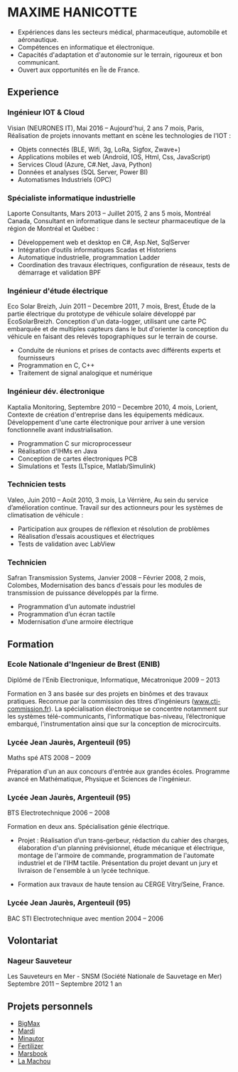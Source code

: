 # MAXIME HANICOTTE

* Expériences dans les secteurs médical, pharmaceutique, automobile et aéronautique.
* Compétences en informatique et électronique.
* Capacités d'adaptation et d'autonomie sur le terrain, rigoureux et bon communicant.
* Ouvert aux opportunités en Île de France.

## Experience

### Ingénieur IOT & Cloud
Visian (NEURONES IT),
Mai 2016 – Aujourd'hui,
2 ans 7 mois,
Paris,
Réalisation de projets innovants mettant en scène les technologies de l'IOT :
* Objets connectés (BLE, Wifi, 3g, LoRa, Sigfox, Zwave+) 
* Applications mobiles et web (Androïd, IOS, Html, Css, JavaScript) 
* Services Cloud (Azure, C#.Net, Java, Python) 
* Données et analyses (SQL Server, Power BI) 
* Automatismes Industriels (OPC)

### Spécialiste informatique industrielle
Laporte Consultants,
Mars 2013 – Juillet 2015,
2 ans 5 mois,
Montréal Canada,
Consultant en informatique dans le secteur pharmaceutique de la région de Montréal et Québec :
* Développement web et desktop en C#, Asp.Net, SqlServer
* Intégration d’outils informatiques Scadas et Historiens
* Automatique industrielle, programmation Ladder
* Coordination des travaux électriques, configuration de réseaux, tests de démarrage et validation BPF

### Ingénieur d'étude électrique
Eco Solar Breizh,
Juin 2011 – Decembre 2011,
7 mois,
Brest,
Étude de la partie électrique du prototype de véhicule solaire développé par EcoSolarBreizh.
Conception d'un data-logger, utilisant une carte PC embarquée et de multiples capteurs dans le but d'orienter la conception du véhicule en faisant des relevés topographiques sur le terrain de course.
* Conduite de réunions et prises de contacts avec différents experts et fournisseurs
* Programmation en C, C++
* Traitement de signal analogique et numérique

### Ingénieur dév. électronique
Kaptalia Monitoring,
Septembre 2010 – Decembre 2010,
4 mois,
Lorient,
Contexte de création d'entreprise dans les équipements médicaux.
Développement d'une carte électronique pour arriver à une version fonctionnelle avant industrialisation.
* Programmation C sur microprocesseur
* Réalisation d'IHMs en Java
* Conception de cartes électroniques PCB
* Simulations et Tests (LTspice, Matlab/Simulink)

### Technicien tests
Valeo,
Juin 2010 – Août 2010,
3 mois,
La Vérrière,
Au sein du service d’amélioration continue. Travail sur des actionneurs pour les systèmes de climatisation de véhicule :
* Participation aux groupes de réflexion et résolution de problèmes
* Réalisation d’essais acoustiques et électriques
* Tests de validation avec LabView

### Technicien
Safran Transmission Systems,
Janvier 2008 – Février 2008,
2 mois,
Colombes,
Modernisation des bancs d'essais pour les modules de transmission de puissance développés par la firme.
* Programmation d’un automate industriel
* Programmation d’un écran tactile
* Modernisation d’une armoire électrique

## Formation

### Ecole Nationale d'Ingenieur de Brest (ENIB)
Diplômé de l'Enib Electronique, Informatique, Mécatronique
2009 – 2013

Formation en 3 ans basée sur des projets en binômes et des travaux pratiques.
Reconnue par la commission des titres d’ingénieurs (www.cti-commission.fr).
La spécialisation électronique se concentre notamment sur les systèmes télé-communicants, l'informatique bas-niveau, l’électronique embarqué, l'instrumentation ainsi que sur la conception de microcircuits.

### Lycée Jean Jaurès, Argenteuil (95)
Maths spé ATS
2008 – 2009

Préparation d'un an aux concours d'entrée aux grandes écoles.
Programme avancé en Mathématique, Physique et Sciences de l'ingénieur.

### Lycée Jean Jaurès, Argenteuil (95)
BTS Electrotechnique
2006 – 2008

Formation en deux ans. Spécialisation génie électrique.

* Projet : Réalisation d’un trans-gerbeur, rédaction du cahier des charges, élaboration d'un planning prévisionnel, étude mécanique et électrique, montage de l'armoire de commande, programmation de l'automate industriel et de l'IHM tactile.
Présentation du projet devant un jury et livraison de l'ensemble à un lycée technique.

* Formation aux travaux de haute tension au CERGE Vitry/Seine, France.

### Lycée Jean Jaurès, Argenteuil (95)
BAC STI Electrotechnique avec mention
2004 – 2006

## Volontariat

### Nageur Sauveteur
Les Sauveteurs en Mer - SNSM (Société Nationale de Sauvetage en Mer)
Septembre 2011 – Septembre 2012
1 an

## Projets personnels
* [BigMax](https://maxime-hanicotte.github.io/BigMax/)
* [Mardi](https://maxime-hanicotte.github.io/Mardi/)
* [Minautor](https://maxime-hanicotte.github.io/Minautor/)
* [Fertilizer](https://maxime-hanicotte.github.io/Fertilizer/)
* [Marsbook](https://maxime-hanicotte.github.io/Marsbook/)
* [La Machou](https://maxime-hanicotte.github.io/La-Machou/)
